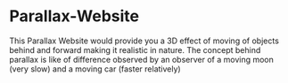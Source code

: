 # Parallax-Website
This Parallax Website would provide you a 3D effect of moving of objects behind and forward making it realistic in nature. The concept behind parallax is like of difference observed by an observer of a moving moon (very slow) and a moving car (faster relatively) 
